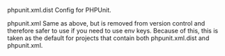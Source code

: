 phpunit.xml.dist
Config for PHPUnit.

phpunit.xml
Same as above, but is removed from version control and therefore safer to use if you need to use env keys. Because of this, this is taken as the default for projects that contain both phpunit.xml.dist and phpunit.xml.
